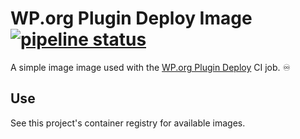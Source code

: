 # WP.org Plugin Deploy Image [![pipeline status](https://git.ethitter.com/docker/wp-org-plugin-deploy/badges/master/pipeline.svg)](https://git.ethitter.com/docker/wp-org-plugin-depoy/commits/master)

A simple image image used with the [WP.org Plugin Deploy](https://git.ethitter.com/open-source/wp-org-plugin-deploy) CI job. ♾

## Use

See this project's container registry for available images.
